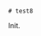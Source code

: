                                                                                                                                                                      # test8

Init.
